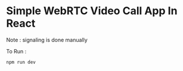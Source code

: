 # Simple WebRTC Video Call App In React

Note : signaling is done manually

To Run :
```
npm run dev
```